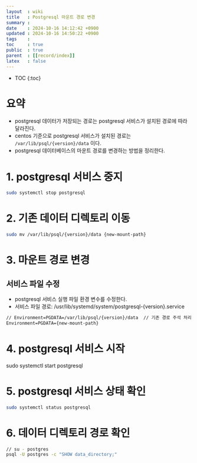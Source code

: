 ```yaml
---
layout  : wiki
title   : Postgresql 마운트 경로 변경
summary : 
date    : 2024-10-16 14:12:42 +0900
updated : 2024-10-16 14:50:22 +0900
tags    : 
toc     : true
public  : true
parent  : [[record/index]]
latex   : false
---
```

* TOC
{:toc}

# 요약 
- postgresql 데이터가 저장되는 경로는 postgresql 서비스가 설치된 경로에 따라 달라진다.
- centos 기준으로 postgresql 서비스가 설치된 경로는 `/var/lib/psql/{version}/data` 이다.
- postgresql 데이터베이스의 마운트 경로를 변경하는 방법을 정리한다.

# 1. postgresql 서비스 중지
```bash
sudo systemctl stop postgresql
```

# 2. 기존 데이터 디렉토리 이동
```bash
sudo mv /var/lib/psql/{version}/data {new-mount-path}
```

# 3. 마운트 경로 변경

## 서비스 파일 수정
- postgresql 서비스 실행 파일 환경 변수를 수정한다.
- 서비스 파일 경로: /usr/lib/systemd/system/postgresql-{version}.service

```txt
// Environment=PGDATA=/var/lib/psql/{version}/data  // 기존 경로 주석 처리
Environment=PGDATA={new-mount-path}
```

# 4. postgresql 서비스 시작
sudo systemctl start postgresql

# 5. postgresql 서비스 상태 확인
```bash
sudo systemctl status postgresql
```

# 6. 데이터 디렉토리 경로 확인
```bash
// su - postgres
psql -U postgres -c "SHOW data_directory;"
```
